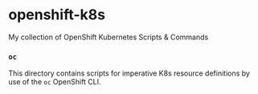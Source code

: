 # openshift-k8s
My collection of OpenShift Kubernetes Scripts &amp; Commands

### `oc`
This directory contains scripts for imperative K8s resource definitions
by use of the `oc` OpenShift CLI.

